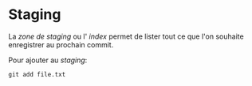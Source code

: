 # Staging

La *zone de staging* ou l' *index* permet de lister tout ce que l'on souhaite enregistrer au prochain
commit.

Pour ajouter au *staging*:
```
git add file.txt
```
